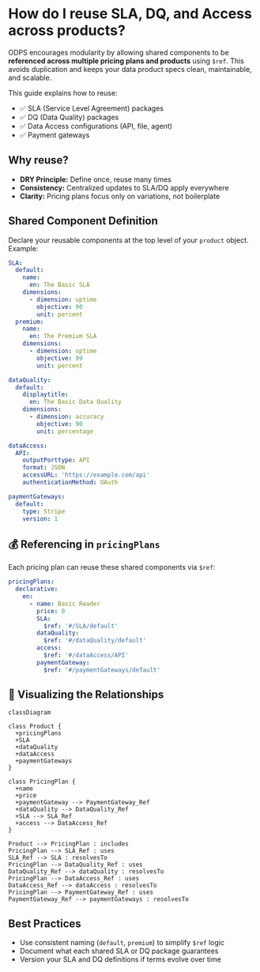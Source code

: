 
# How do I reuse SLA, DQ, and Access across products?

ODPS encourages modularity by allowing shared components to be **referenced across multiple pricing plans and products** using `$ref`. This avoids duplication and keeps your data product specs clean, maintainable, and scalable.

This guide explains how to reuse:

- ✅ SLA (Service Level Agreement) packages  
- ✅ DQ (Data Quality) packages  
- ✅ Data Access configurations (API, file, agent)  
- ✅ Payment gateways


## Why reuse?

- **DRY Principle:** Define once, reuse many times  
- **Consistency:** Centralized updates to SLA/DQ apply everywhere  
- **Clarity:** Pricing plans focus only on variations, not boilerplate

## Shared Component Definition

Declare your reusable components at the top level of your `product` object. Example:

```yaml
SLA:
  default:
    name:
      en: The Basic SLA
    dimensions:
      - dimension: uptime
        objective: 90
        unit: percent
  premium:
    name:
      en: The Premium SLA
    dimensions:
      - dimension: uptime
        objective: 99
        unit: percent

dataQuality:
  default:
    displaytitle:
      en: The Basic Data Quality
    dimensions:
      - dimension: accuracy
        objective: 90
        unit: percentage

dataAccess:
  API:
    outputPorttype: API
    format: JSON
    accessURL: 'https://example.com/api'
    authenticationMethod: OAuth

paymentGateways:
  default:
    type: Stripe
    version: 1
```


## 💰 Referencing in `pricingPlans`

Each pricing plan can reuse these shared components via `$ref`:

```yaml
pricingPlans:
  declarative:
    en:
      - name: Basic Reader
        price: 0
        SLA:
          $ref: '#/SLA/default'
        dataQuality:
          $ref: '#/dataQuality/default'
        access:
          $ref: '#/dataAccess/API'
        paymentGateway:
          $ref: '#/paymentGateways/default'
```



## 🔄 Visualizing the Relationships

```mermaid
classDiagram

class Product {
  +pricingPlans
  +SLA
  +dataQuality
  +dataAccess
  +paymentGateways
}

class PricingPlan {
  +name
  +price
  +paymentGateway --> PaymentGateway_Ref
  +dataQuality --> DataQuality_Ref
  +SLA --> SLA_Ref
  +access --> DataAccess_Ref
}

Product --> PricingPlan : includes
PricingPlan --> SLA_Ref : uses
SLA_Ref --> SLA : resolvesTo
PricingPlan --> DataQuality_Ref : uses
DataQuality_Ref --> dataQuality : resolvesTo
PricingPlan --> DataAccess_Ref : uses
DataAccess_Ref --> dataAccess : resolvesTo
PricingPlan --> PaymentGateway_Ref : uses
PaymentGateway_Ref --> paymentGateways : resolvesTo
```



## Best Practices

- Use consistent naming (`default`, `premium`) to simplify `$ref` logic
- Document what each shared SLA or DQ package guarantees
- Version your SLA and DQ definitions if terms evolve over time







